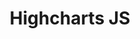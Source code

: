 ---
title:  Highcharts JS
description: Highcharts, the core library of our product suite, is a pure JavaScript charting library based on SVG that makes it easy for developers to create responsive, interactive and accessible charts. Our library includes all the standard chart types and more. From area to x-range, we've got you covered. Our simple options-structure allows for deep customization, and styling can be done via JavaScript or CSS.
buttons:
- name: 免费下载试用
  link: /download
  class: btn-primary
- name: 购买授权
  link: /shop
  class: btn-secondary	
demos:
- name: dependency wheel
  iframe: https://www.highcharts.com/samples/nonav/highcharts/website/small-demos-chart?charts=dependencyWheel
  link: /demo/dependency-wheel/brand-light
- name: Stacked Area Chart
  iframe: https://www.highcharts.com/samples/nonav/highcharts/website/small-demos-chart?charts=area
  link: /demo/area-stacked-percent/brand-light
- name: Area Range
  iframe: https://www.highcharts.com/samples/nonav/highcharts/website/small-demos-chart?charts=range
  link: /demo/arearange-line/brand-light
- name: Packed Bubble Chart
  iframe: https://www.highcharts.com/samples/nonav/highcharts/website/small-demos-chart?charts=bubble
  link: /demo/packed-bubble/brand-light
features: 
- title: Includes All Major Chart Types + More
  description: From area to x-range, we've got you covered.
  cover: https://wp-assets.highcharts.com/www-highcharts-com/blog/wp-content/uploads/2022/06/22091414/feature-highcharts-library.png
- title: Style with CSS or JavaScript
  description: Our elegant charts render crisp and clear at any resolution and are easily styled via our simple options-structure using JavaScript or CSS.
  cover: https://wp-assets.highcharts.com/www-highcharts-com/blog/wp-content/uploads/2022/06/22091430/feature-highcharts-css.png
- title: Popular Wrappers Available
  description: For popular languages, such as .Net, PHP, Python, R, and Java, iOS, Android, and frameworks like Angular, Vue and React.
  cover: https://wp-assets.highcharts.com/www-highcharts-com/blog/wp-content/uploads/2022/06/22091436/feature-all-ncludes-highcharts.png
- title: Full-Blown Editor for Non-Techies
  description: Walk through the chart creation process, from start to finish, using the Editor's easy-to-use wizard-style UI.
  cover: https://wp-assets.highcharts.com/www-highcharts-com/blog/wp-content/uploads/2022/06/22091448/feature-highcharts-editor.png
---